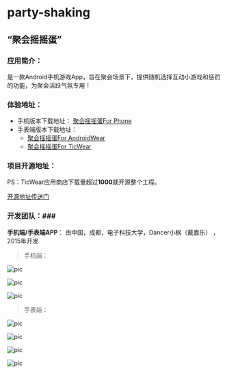 # party-shaking
## “聚会摇摇蛋”
### 应用简介： ###
  是一款Android手机游戏App，旨在聚会场景下，提供随机选择互动小游戏和惩罚的功能，为聚会活跃气氛专用！

### 体验地址： ###
 - 手机版本下载地址：
   [聚会摇摇蛋For Phone](https://github.com/daijiale/Party-Shaking/tree/master/PhoneAPP/%E8%81%9A%E4%BC%9A%E6%91%87%E6%91%87%E8%9B%8B)
 - 手表端版本下载地址：
   - [聚会摇摇蛋For AndroidWear](https://github.com/daijiale/Party-Shaking/tree/master/WearableAPP/AndroidWear%E7%89%88%E6%9C%AC)
   - [聚会摇摇蛋For TicWear](https://github.com/daijiale/Party-Shaking/tree/master/WearableAPP/TicWear%E7%89%88%E6%9C%AC)
 
### 项目开源地址： ###

PS：TicWear应用商店下载量超过**1000**就开源整个工程。

[开源地址传送门]()

### 开发团队：###
   **手机端/手表端APP**： 由中国，成都，电子科技大学，Dancer小枫（戴嘉乐） ，2015年开发
   
>手机端：   
    
![pic](http://7xi6qz.com1.z0.glb.clouddn.com/github_partyshakingpic6.png)

![pic](http://7xi6qz.com1.z0.glb.clouddn.com/github_partyshakingpic3.jpg)

![pic](http://7xi6qz.com1.z0.glb.clouddn.com/github_partyshakingpic1.png)

>手表端： 
    
![pic](http://7xi6qz.com1.z0.glb.clouddn.com/github_partyshaingwearablepswearable2.png)

![pic](http://7xi6qz.com1.z0.glb.clouddn.com/github_partyshaingwearablepswearable3.png)

![pic](http://7xi6qz.com1.z0.glb.clouddn.com/github_partyshaingwearablepswearable4.png)

![pic](http://7xi6qz.com1.z0.glb.clouddn.com/github_partyshaingwearablepswearable.png)
